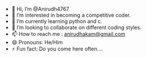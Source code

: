- 👋 Hi, I’m @Anirudh4767
- 👀 I’m interested in becoming a competitive coder.
- 🌱 I’m currently learning python and c.
- 💞️ I’m looking to collaborate on different coding styles.
- 📫 How to reach me : anirudhakam@gmail.com
- 😄 Pronouns: He/Him
- ⚡ Fun fact: Do you come here often....

<!---
Anirudh4767/Anirudh4767 is a ✨ special ✨ repository because its `README.md` (this file) appears on your GitHub profile.
You can click the Preview link to take a look at your changes.
--->
